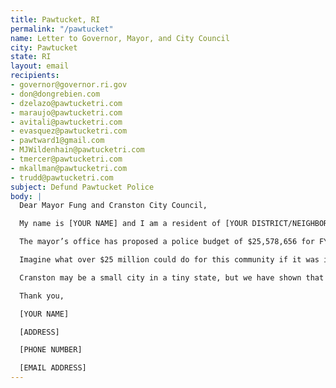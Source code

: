 ```yaml
---
title: Pawtucket, RI
permalink: "/pawtucket"
name: Letter to Governor, Mayor, and City Council
city: Pawtucket
state: RI
layout: email
recipients:
- governor@governor.ri.gov
- don@dongrebien.com
- dzelazo@pawtucketri.com
- maraujo@pawtucketri.com
- avitali@pawtucketri.com
- evasquez@pawtucketri.com
- pawtward1@gmail.com
- MJWildenhain@pawtucketri.com
- tmercer@pawtucketri.com
- mkallman@pawtucketri.com
- trudd@pawtucketri.com
subject: Defund Pawtucket Police
body: |
  Dear Mayor Fung and Cranston City Council,

  My name is [YOUR NAME] and I am a resident of [YOUR DISTRICT/NEIGHBORHOOD]. I am writing to urge Governor Raimondo, Mayor Fung, and the members of the Cranston City Council to adopt a budget redirecting funding from the Cranston Police Department to initiatives that better serve the wellbeing of the community. It has become clear that police do not meet the needs of the community and are in fact a detriment to community safety, furthering the oppression of residents of color, undocumented residents, disabled residents, mentally ill residents, and LGBTQ residents.

  The mayor’s office has proposed a police budget of $25,578,656 for FY21. This includes $100,000 to keep police in Cranston public schools, contributing to the criminalization of youth and the school-to-prison pipeline that disproportionately targets Black students and students of color within the Cranston Public School system.

  Imagine what over $25 million could do for this community if it was invested in education, community mental health services, resources for formerly incarcerated, housing, and other services that have been proven to reduce crime and contribute to the safety and well-being of communities.

  Cranston may be a small city in a tiny state, but we have shown that we can make a huge impact on America at large. We desperately need to change our financial priorities and let our tax dollars go to our community, not cops.

  Thank you,

  [YOUR NAME]

  [ADDRESS]

  [PHONE NUMBER]

  [EMAIL ADDRESS]
---
```

